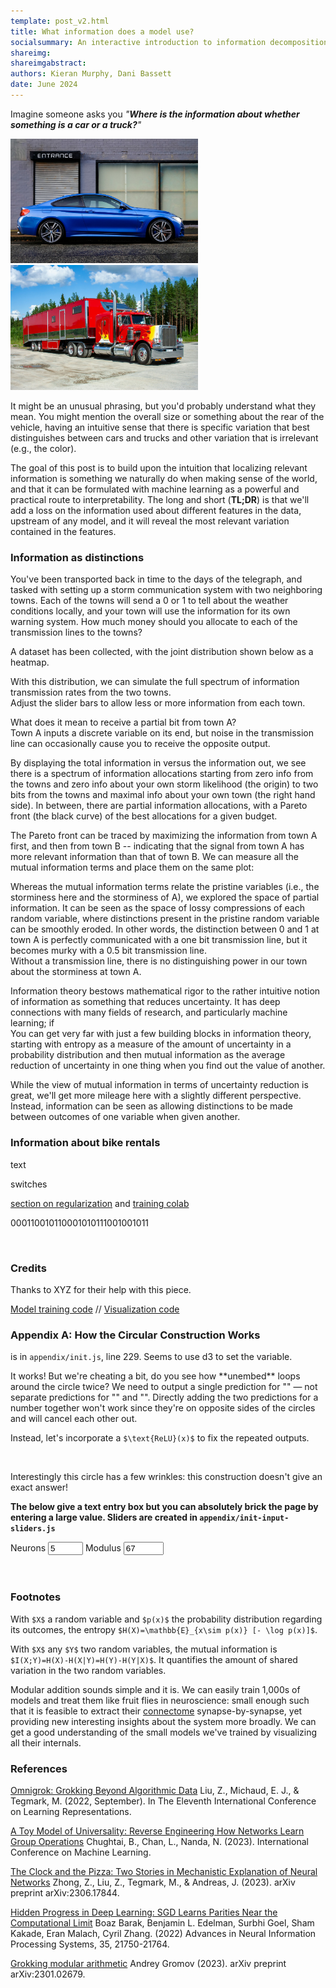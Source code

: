 ```yaml
---
template: post_v2.html
title: What information does a model use?  
socialsummary: An interactive introduction to information decomposition as a route to interpretability.
shareimg: 
shareimgabstract: 
authors: Kieran Murphy, Dani Bassett
date: June 2024
---
```


Imagine someone asks you *"**Where is the information about whether something is a car or a truck?**"*
<p float="left">
  <img src="data/car.jpg" width="300" />
  <img src="data/truck.jpg" width="300" /> 
</p>

It might be an unusual phrasing, but you'd probably understand what they mean.
You might mention the overall size or something about the rear of the vehicle, having an intuitive sense that there is specific variation that best distinguishes between cars and trucks and other variation that is irrelevant (e.g., the color).

The goal of this post is to build upon the intuition that localizing relevant information is something we naturally do when making sense of the world, and that it can be formulated with machine learning as a powerful and practical route to interpretability.
The long and short (**TL;DR**) is that we'll add a loss on the information used about different features in the data, upstream of any model, and it will reveal the most relevant variation contained in the features.  

### Information as distinctions

You've been transported back in time to the days of the telegraph, and tasked with setting up a storm communication system with two neighboring towns.
Each of the towns will send a <digits>0</digits> or <digits>1</digits> to tell about the weather conditions locally, and your town will use the information for its own warning system.
How much money should you allocate to each of the transmission lines to the towns?

A dataset has been collected, with the joint distribution shown below as a heatmap.

<div class='storm-heatmap row'></div>

With this distribution, we can simulate the full spectrum of information transmission rates from the two towns.  
Adjust the slider bars to allow less or more information from each town.

<div class='storm-sliders row'></div>

What does it mean to receive a partial bit from town A?  
Town A inputs a discrete variable on its end, but noise in the transmission line can occasionally cause you to receive the opposite output.

By displaying the total information in versus the information out, we see there is a spectrum of information allocations starting from zero info from the towns and zero info about your own storm likelihood (the origin) to two bits from the towns and maximal info about your own town (the right hand side).
In between, there are partial information allocations, with a Pareto front (the black curve) of the best allocations for a given budget.

The Pareto front can be traced by maximizing the information from town A first, and then from town B -- indicating that the signal from town A has more relevant information than that of town B.
We can measure all the mutual information terms and place them on the same plot:

<div class='storm-info row'></div>

Whereas the mutual information terms relate the pristine variables (i.e., the storminess here and the storminess of A), we explored the space of partial information.
It can be seen as the space of lossy compressions of each random variable, where distinctions present in the pristine random variable can be smoothly eroded.
In other words, the distinction between <digits>0</digits> and <digits>1</digits> at town A is perfectly communicated with a one bit transmission line, but it becomes murky with a 0.5 bit transmission line.  
Without a transmission line, there is no distinguishing power in our town about the storminess at town A.

Information theory bestows mathematical rigor to the rather intuitive notion of information as something that reduces uncertainty. 
It has deep connections with many fields of research, and particularly machine learning; if  
You can get very far with just a few building blocks in information theory, starting with entropy as a measure of the amount of uncertainty in a probability distribution<a class='footstart' key='entropy'></a> and then mutual information as the average reduction of uncertainty in one thing when you find out the value of another<a class='footstart' key='mutual_info'></a><a class='citestart' key='cover'></a>.

While the view of mutual information in terms of uncertainty reduction is great, we'll get more mileage here with a slightly different perspective.
Instead, information can be seen as allowing distinctions to be made between outcomes of one variable when given another. 



<a class='citestart' key='Omnigrok Universality Zhong23 ProgressParity gromov'></a>

### Information about bike rentals

<div class='sticky-container'>
<div class='tabular-decomp row'></div>

text

<div class='sticky-container'>
<div class='mod-top-weights row x-sticky x-sticky-lower'></div>


<animate data-animate='top-switches'>switches</animate>

</div>
</div>

[section on regularization](#which-model-constraints-work-best-) and [training colab](https://colab.research.google.com/github/PAIR-code/ai-explorables/blob/master/server-side/grokking/MLP_Modular_Addition.ipynb)

<div class='mod-top-waves row'></div>

<digits>000110010110001010111001001011</digits>

<div class='parity-accuracy row'></div>

<div class='parity-weights row'></div>

<div class='parity-loss row'></div>

<div class='parity-weights-trajectory row'></div>

<div class='sparse-parity-sweep'></div>

<br>

<script type="math/tex">
$$
\mathbf{W}_{\text{embed}} =
\begin{pmatrix}
    \dots & \ldots \\
    \cos(i\frac{2\pi}{67}) & \sin(i \frac{2\pi}{67}) \\
    \dots & \dots \\
\end{pmatrix} \quad
$$
</script>

<div class='row'><div class='embed'></div></div>

### Credits

Thanks to XYZ for their help with this piece.

[Model training code](https://github.com/PAIR-code/ai-explorables/tree/master/server-side/grokking) // [Visualization code](https://github.com/PAIR-code/ai-explorables/tree/master/source/grokking)

### Appendix A: How the Circular Construction Works

<v></v> is in `appendix/init.js`, line 229.  Seems to use d3 to set the variable.
<p>It works! But we're cheating a bit, do you see how **unembed** loops around the circle twice? We need to output a single prediction for "<v></v>" — not separate predictions for "<v></v>" and "<v2></v2>". Directly adding the two predictions for a number together won't work since they're on opposite sides of the circles and will cancel each other out.

Instead, let's incorporate a `$\text{ReLU}(x)$` to fix the repeated outputs.

<br>

Interestingly this circle has a few wrinkles: this construction doesn't give an exact answer!

</div>

<div class='debug-vis row'></div>

**The below give a text entry box but you can absolutely brick the page by entering a large value.  Sliders are created in `appendix/init-input-sliders.js`**
<div class='appendix num-inputs row'>
  <span>Neurons <input type="number" class='n_neurons' min="3" max="10" value="5"></span>  
  <span>Modulus <input type="number" class='modulus' min="12" max="500" value="67"></span>
</div>

<br>

<br>

### Footnotes

<a class='footend' key='entropy'></a> 
With `$X$` a random variable and `$p(x)$` the probability distribution regarding its outcomes, the entropy `$H(X)=\mathbb{E}_{x\sim p(x)} [- \log p(x)]$`.

<a class='footend' key='mutual_info'></a> 
With `$X$` any `$Y$` two random variables, the mutual information is `$I(X;Y)=H(X)-H(X|Y)=H(Y)-H(Y|X)$`.  It quantifies the amount of shared variation in the two random variables.

<span class='fn-break'></span>
Modular addition sounds simple and it is. We can easily train 1,000s of models and treat them like fruit flies in neuroscience: small enough such that it is feasible to extract their [connectome](https://www.science.org/doi/abs/10.1126/science.add9330) synapse-by-synapse, yet providing new interesting insights about the system more broadly. We can get a good understanding of the small models we've trained by visualizing all their internals.

<span class='fn-break'></span>

### References

<a class='citeend' key='Omnigrok'></a> [Omnigrok: Grokking Beyond Algorithmic Data](https://arxiv.org/pdf/2210.01117.pdf)
Liu, Z., Michaud, E. J., & Tegmark, M. (2022, September). In The Eleventh International Conference on Learning Representations.

<a class='citeend' key='Universality'></a> [A Toy Model of Universality: Reverse Engineering How Networks Learn Group Operations](https://arxiv.org/abs/2302.03025)
Chughtai, B., Chan, L., Nanda, N.  (2023). International Conference on Machine Learning.

<a class='citeend' key='Zhong23'></a>[The Clock and the Pizza: Two Stories in Mechanistic Explanation of Neural Networks](https://arxiv.org/pdf/2306.17844.pdf)
Zhong, Z., Liu, Z., Tegmark, M., & Andreas, J. (2023). arXiv preprint arXiv:2306.17844.

<a class='citeend' key='ProgressParity'></a> [Hidden Progress in Deep Learning: SGD Learns Parities Near the Computational Limit](https://arxiv.org/abs/2207.08799)
Boaz Barak, Benjamin L. Edelman, Surbhi Goel, Sham Kakade, Eran Malach, Cyril Zhang. (2022) Advances in Neural Information Processing Systems, 35, 21750-21764.

<a class='citeend' key='gromov'></a>[Grokking modular arithmetic](https://arxiv.org/abs/2301.02679) Andrey Gromov (2023). arXiv preprint arXiv:2301.02679.

<p id='recirc'></p>
<div class='recirc-feedback-form'></div>

<link rel='stylesheet' href='source/third_party/footnote_v2.css'>
<link rel='stylesheet' href='source/third_party/citation_v2.css'>
<link rel='stylesheet' href='source/style.css'>

<script id='MathJax-script' async src='https://cdn.jsdelivr.net/npm/mathjax@3/es5/tex-mml-chtml.js'></script>
<script defer src='https://cdn.jsdelivr.net/npm/katex@0.16.8/dist/contrib/mathtex-script-type.min.js' integrity='sha384-jiBVvJ8NGGj5n7kJaiWwWp9AjC+Yh8rhZY3GtAX8yU28azcLgoRo4oukO87g7zDT' crossorigin='anonymous'></script>

<script src='source/third_party/d3_.js'></script>
<script src='source/third_party/d3-scale-chromatic.v1.min.js'></script>
<script src='source/third_party/tfjsv3.18.0.js'></script>
<script src='source/third_party/npyjs-global.js'></script>
<script src='source/third_party/swoopy-drag.js'></script>

<script src='source/third_party/footnote_v2.js'></script>
<script src='source/third_party/citation_v2.js'></script>

<script src='source/scripts/util.js'></script>
<script src='source/scripts/init-info-plane.js'></script>
<script src='source/scripts/init-animate-steps.js'></script>
<script src='source/scripts/init-embed-vis.js'></script>
<script src='source/scripts/init-input-sliders.js'></script>
<script src='source/scripts/init-swoopy.js'></script>

<link rel='stylesheet' href='source/scripts/tabular/style.css'>
<script src='source/scripts/tabular/init-waves.js'></script>
<script src='source/scripts/tabular/init.js'></script>
